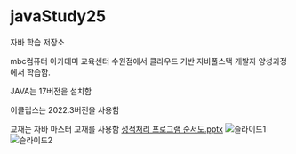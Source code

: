 # javaStudy25
자바 학습 저장소

mbc컴퓨터 아카데미 교육센터 수원점에서 클라우드 기반 자바풀스택 개발자 양성과정에서 학습함.

JAVA는 17버전을 설치함

이클립스는 2022.3버전을 사용함

교재는 자바 마스터 교재를 사용함
[성적처리 프로그램 순서도.pptx](https://github.com/user-attachments/files/20276980/default.pptx)
![슬라이드1](https://github.com/user-attachments/assets/a4340299-c8b4-4e2a-bb4e-8190320fd837)
![슬라이드2](https://github.com/user-attachments/assets/080140e0-7ce0-49a1-841a-809dccaca70f)
